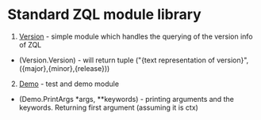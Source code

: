 # Standard ZQL module library

1. [Version](Version.py) - simple module which handles the querying of the version info of ZQL
 * (Version.Version) - will return tuple ("{text representation of version}", ({major},{minor},{release}))
 
2. [Demo](Demo.py) - test and demo module
 * (Demo.PrintArgs *args, **keywords) - printing arguments and the keywords. Returning first argument (assuming it is ctx)